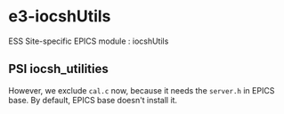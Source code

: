 
e3-iocshUtils  
======
ESS Site-specific EPICS module : iocshUtils

## PSI iocsh_utilities 

However, we exclude `cal.c` now, because it needs the `server.h` in EPICS base. By default, EPICS base doesn't install it. 
